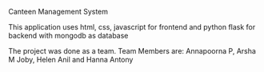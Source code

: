 Canteen Management System

This application uses html, css, javascript for frontend and python flask for backend with mongodb as database

The project was done as a team. Team Members are: Annapoorna P, Arsha M Joby, Helen Anil and Hanna Antony

